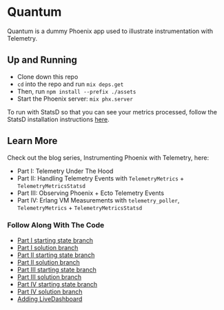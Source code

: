 # Quantum

Quantum is a dummy Phoenix app used to illustrate instrumentation with Telemetry.

## Up and Running

* Clone down this repo
* `cd` into the repo and run `mix deps.get`
* Then, run `npm install --prefix ./assets`
* Start the Phoenix server: `mix phx.server`

To run with StatsD so that you can see your metrics processed, follow the StatsD installation instructions [here](https://anomaly.io/statsd-install-and-config/index.html).

## Learn More

Check out the blog series, Instrumenting Phoenix with Telemetry, here:

* Part I: Telemetry Under The Hood
* Part II: Handling Telemetry Events with `TelemetryMetrics` + `TelemetryMetricsStatsd`
* Part III: Observing Phoenix + Ecto Telemetry Events
* Part IV: Erlang VM Measurements with `telemetry_poller`, `TelemetryMetrics` + `TelemetryMetricsStatsd`

### Follow Along With The Code

* [Part I starting state branch](https://github.com/elixirschool/telemetry-code-along/tree/part-1-start)
* [Part I solution branch](https://github.com/elixirschool/telemetry-code-along/tree/part-1-solution)
* [Part II starting state branch](https://github.com/elixirschool/telemetry-code-along/tree/part-2-start)
* [Part II solution branch](https://github.com/elixirschool/telemetry-code-along/tree/part-2-solution)
* [Part III starting state branch](https://github.com/elixirschool/telemetry-code-along/tree/part-3-start)
* [Part III solution branch](https://github.com/elixirschool/telemetry-code-along/tree/part-3-solution)
* [Part IV starting state branch](https://github.com/elixirschool/telemetry-code-along/tree/part-4-start)
* [Part IV solution branch](https://github.com/elixirschool/telemetry-code-along/tree/part-4-solution)
* [Adding LiveDashboard](https://github.com/elixirschool/telemetry-code-along/tree/live-dashboard)
